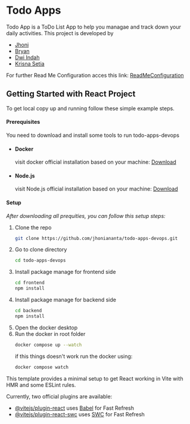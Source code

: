 # Todo Apps
Todo App is a ToDo List App to help you managae and track down your daily activities. This project is developed by

<ul>
    <li><a href="https://github.com/jhoniananta">Jhoni</a></li>
    <li><a href="https://github.com/bryanmichaelk">Bryan</a></li>
    <li><a href="https://github.com/dwiindahr">Dwi Indah</a></li>
    <li><a href="https://github.com/KrisnaSetia">Krisna Setia</a></li>
</ul>

For further Read Me Configuration acces this link:
[ReadMeConfiguration](https://its.id/m/KonfigurasiTODOAPPS)

## Getting Started with React Project

To get local copy up and running follow these simple example steps.

#### Prerequisites

You need to download and install some tools to run todo-apps-devops

-   #### Docker
    visit docker official installation based on your machine: [Download](https://www.docker.com/products/docker-desktop/)

-   #### Node.js
    visit Node.js official installation based on your machine: [Download](https://nodejs.org/en)

#### Setup

_After downloading all prequities, you can follow this setup steps:_

1. Clone the repo
    ```sh
    git clone https://github.com/jhoniananta/todo-apps-devops.git
    ```
2. Go to clone directory
    ```sh
    cd todo-apps-devops
    ```
3. Install package manage for frontend side
    ```sh
    cd frontend
    npm install
    ```
4. Install package manage for backend side
    ```sh
    cd backend
    npm install
    ```
5. Open the docker desktop
6. Run the docker in root folder
    ```sh
    docker compose up --watch
    ```
    if this things doesn't work run the docker using:
    ```sh
    docker compose watch
    ```

This template provides a minimal setup to get React working in Vite with HMR and some ESLint rules.

Currently, two official plugins are available:

-   [@vitejs/plugin-react](https://github.com/vitejs/vite-plugin-react/blob/main/packages/plugin-react/README.md) uses [Babel](https://babeljs.io/) for Fast Refresh
-   [@vitejs/plugin-react-swc](https://github.com/vitejs/vite-plugin-react-swc) uses [SWC](https://swc.rs/) for Fast Refresh
